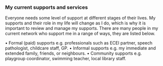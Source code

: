 ### My current supports and services

Everyone needs some level of support at different stages of their lives. My supports and their role in my life will change as I do, which is why it is important to review and manage my supports. There are many people in my current network who support me in a range of ways, they are listed below.

• Formal (paid) supports e.g. professionals such as ECEI partner, speech pathologist, childcare staff, GP. • Informal supports e.g. my immediate and extended family, friends, or neighbours. • Community supports e.g. playgroup coordinator, swimming teacher, local library staff.
